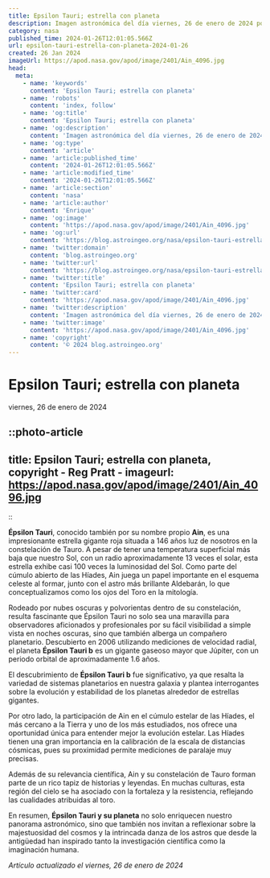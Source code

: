 ```yaml
---
title: Epsilon Tauri; estrella con planeta
description: Imagen astronómica del día viernes, 26 de enero de 2024 por la NASA; Epsilon Tauri; estrella con planeta
category: nasa
published_time: 2024-01-26T12:01:05.566Z
url: epsilon-tauri-estrella-con-planeta-2024-01-26
created: 26 Jan 2024
imageUrl: https://apod.nasa.gov/apod/image/2401/Ain_4096.jpg
head:
  meta:
    - name: 'keywords'
      content: 'Epsilon Tauri; estrella con planeta'
    - name: 'robots'
      content: 'index, follow'
    - name: 'og:title'
      content: 'Epsilon Tauri; estrella con planeta'
    - name: 'og:description'
      content: 'Imagen astronómica del día viernes, 26 de enero de 2024 por la NASA; Epsilon Tauri; estrella con planeta'
    - name: 'og:type'
      content: 'article'
    - name: 'article:published_time'
      content: '2024-01-26T12:01:05.566Z'
    - name: 'article:modified_time'
      content: '2024-01-26T12:01:05.566Z'
    - name: 'article:section'
      content: 'nasa'
    - name: 'article:author'
      content: 'Enrique'
    - name: 'og:image'
      content: 'https://apod.nasa.gov/apod/image/2401/Ain_4096.jpg'
    - name: 'og:url'
      content: 'https://blog.astroingeo.org/nasa/epsilon-tauri-estrella-con-planeta-2024-01-26'
    - name: 'twitter:domain'
      content: 'blog.astroingeo.org'
    - name: 'twitter:url'
      content: 'https://blog.astroingeo.org/nasa/epsilon-tauri-estrella-con-planeta-2024-01-26'
    - name: 'twitter:title'
      content: 'Epsilon Tauri; estrella con planeta'
    - name: 'twitter:card'
      content: 'https://apod.nasa.gov/apod/image/2401/Ain_4096.jpg'
    - name: 'twitter:description'
      content: 'Imagen astronómica del día viernes, 26 de enero de 2024 por la NASA; Epsilon Tauri; estrella con planeta'
    - name: 'twitter:image'
      content: 'https://apod.nasa.gov/apod/image/2401/Ain_4096.jpg'
    - name: 'copyright'
      content: '© 2024 blog.astroingeo.org'
---
```

# Epsilon Tauri; estrella con planeta
viernes, 26 de enero de 2024


::photo-article
---
title: Epsilon Tauri; estrella con planeta, copyright - Reg Pratt -
imageurl: https://apod.nasa.gov/apod/image/2401/Ain_4096.jpg
---
::



**Épsilon Tauri**, conocido también por su nombre propio **Ain**, es una impresionante estrella gigante roja situada a 146 años luz de nosotros en la constelación de Tauro. A pesar de tener una temperatura superficial más baja que nuestro Sol, con un radio aproximadamente 13 veces el solar, esta estrella exhibe casi 100 veces la luminosidad del Sol. Como parte del cúmulo abierto de las Híades, Ain juega un papel importante en el esquema celeste al formar, junto con el astro más brillante Aldebarán, lo que conceptualizamos como los ojos del Toro en la mitología.

Rodeado por nubes oscuras y polvorientas dentro de su constelación, resulta fascinante que Épsilon Tauri no solo sea una maravilla para observadores aficionados y profesionales por su fácil visibilidad a simple vista en noches oscuras, sino que también alberga un compañero planetario. Descubierto en 2006 utilizando mediciones de velocidad radial, el planeta **Épsilon Tauri b** es un gigante gaseoso mayor que Júpiter, con un periodo orbital de aproximadamente 1.6 años.

El descubrimiento de **Épsilon Tauri b** fue significativo, ya que resalta la variedad de sistemas planetarios en nuestra galaxia y plantea interrogantes sobre la evolución y estabilidad de los planetas alrededor de estrellas gigantes.

Por otro lado, la participación de Ain en el cúmulo estelar de las Híades, el más cercano a la Tierra y uno de los más estudiados, nos ofrece una oportunidad única para entender mejor la evolución estelar. Las Híades tienen una gran importancia en la calibración de la escala de distancias cósmicas, pues su proximidad permite mediciones de paralaje muy precisas.

Además de su relevancia científica, Ain y su constelación de Tauro forman parte de un rico tapiz de historias y leyendas. En muchas culturas, esta región del cielo se ha asociado con la fortaleza y la resistencia, reflejando las cualidades atribuidas al toro.

En resumen, **Épsilon Tauri y su planeta** no solo enriquecen nuestro panorama astronómico, sino que también nos invitan a reflexionar sobre la majestuosidad del cosmos y la intrincada danza de los astros que desde la antigüedad han inspirado tanto la investigación científica como la imaginación humana.

_Artículo actualizado el viernes, 26 de enero de 2024_